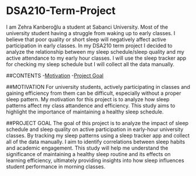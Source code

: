 # DSA210-Term-Project
I am Zehra Kanberoğlu a student at Sabanci University. Most of the university student having a struggle from waking up to early classes. I believe that poor quality or short sleep will negatively affect active participation in early classes. In my DSA210 term project I decided to analyze the relationship between my sleep schedule/sleep quality and my active attendance to my early hour classes. I will use the sleep tracker app for checking my sleep schedule but I will collect all the data manually.

##CONTENTS
-[Motivation](##motivation)
-[Project Goal](##projectgoal)

##MOTIVATION
For university students, actively participating in classes and gaining efficiency from them can be difficult, especially without a proper sleep pattern. My motivation for this project is to analyze how sleep patterns affect my class attandence and efficiency. This study aims to highlight the importance of maintaining a healthy sleep schedule.

##PROJECT GOAL
The goal of this project is to analyze the impact of sleep schedule and sleep quality on active participation in early-hour university classes. By tracking my sleep patterns using a sleep tracker app and collect all of the data manually. I aim to identify correlations between sleep habits and academic engagement. This study will help me understand the significance of maintaining a healthy sleep routine and its effects on learning efficiency, ultimately providing insights into how sleep influences student performance in morning classes.
